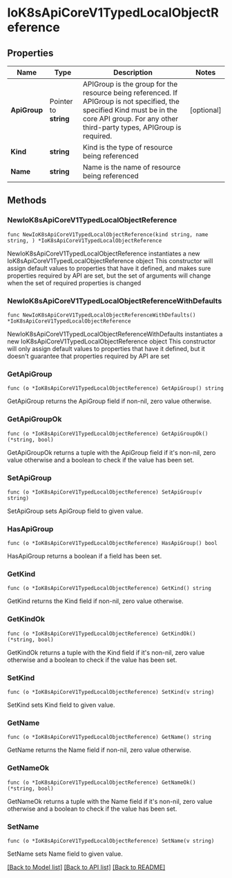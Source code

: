 # IoK8sApiCoreV1TypedLocalObjectReference

## Properties

Name | Type | Description | Notes
------------ | ------------- | ------------- | -------------
**ApiGroup** | Pointer to **string** | APIGroup is the group for the resource being referenced. If APIGroup is not specified, the specified Kind must be in the core API group. For any other third-party types, APIGroup is required. | [optional] 
**Kind** | **string** | Kind is the type of resource being referenced | 
**Name** | **string** | Name is the name of resource being referenced | 

## Methods

### NewIoK8sApiCoreV1TypedLocalObjectReference

`func NewIoK8sApiCoreV1TypedLocalObjectReference(kind string, name string, ) *IoK8sApiCoreV1TypedLocalObjectReference`

NewIoK8sApiCoreV1TypedLocalObjectReference instantiates a new IoK8sApiCoreV1TypedLocalObjectReference object
This constructor will assign default values to properties that have it defined,
and makes sure properties required by API are set, but the set of arguments
will change when the set of required properties is changed

### NewIoK8sApiCoreV1TypedLocalObjectReferenceWithDefaults

`func NewIoK8sApiCoreV1TypedLocalObjectReferenceWithDefaults() *IoK8sApiCoreV1TypedLocalObjectReference`

NewIoK8sApiCoreV1TypedLocalObjectReferenceWithDefaults instantiates a new IoK8sApiCoreV1TypedLocalObjectReference object
This constructor will only assign default values to properties that have it defined,
but it doesn't guarantee that properties required by API are set

### GetApiGroup

`func (o *IoK8sApiCoreV1TypedLocalObjectReference) GetApiGroup() string`

GetApiGroup returns the ApiGroup field if non-nil, zero value otherwise.

### GetApiGroupOk

`func (o *IoK8sApiCoreV1TypedLocalObjectReference) GetApiGroupOk() (*string, bool)`

GetApiGroupOk returns a tuple with the ApiGroup field if it's non-nil, zero value otherwise
and a boolean to check if the value has been set.

### SetApiGroup

`func (o *IoK8sApiCoreV1TypedLocalObjectReference) SetApiGroup(v string)`

SetApiGroup sets ApiGroup field to given value.

### HasApiGroup

`func (o *IoK8sApiCoreV1TypedLocalObjectReference) HasApiGroup() bool`

HasApiGroup returns a boolean if a field has been set.

### GetKind

`func (o *IoK8sApiCoreV1TypedLocalObjectReference) GetKind() string`

GetKind returns the Kind field if non-nil, zero value otherwise.

### GetKindOk

`func (o *IoK8sApiCoreV1TypedLocalObjectReference) GetKindOk() (*string, bool)`

GetKindOk returns a tuple with the Kind field if it's non-nil, zero value otherwise
and a boolean to check if the value has been set.

### SetKind

`func (o *IoK8sApiCoreV1TypedLocalObjectReference) SetKind(v string)`

SetKind sets Kind field to given value.


### GetName

`func (o *IoK8sApiCoreV1TypedLocalObjectReference) GetName() string`

GetName returns the Name field if non-nil, zero value otherwise.

### GetNameOk

`func (o *IoK8sApiCoreV1TypedLocalObjectReference) GetNameOk() (*string, bool)`

GetNameOk returns a tuple with the Name field if it's non-nil, zero value otherwise
and a boolean to check if the value has been set.

### SetName

`func (o *IoK8sApiCoreV1TypedLocalObjectReference) SetName(v string)`

SetName sets Name field to given value.



[[Back to Model list]](../README.md#documentation-for-models) [[Back to API list]](../README.md#documentation-for-api-endpoints) [[Back to README]](../README.md)


